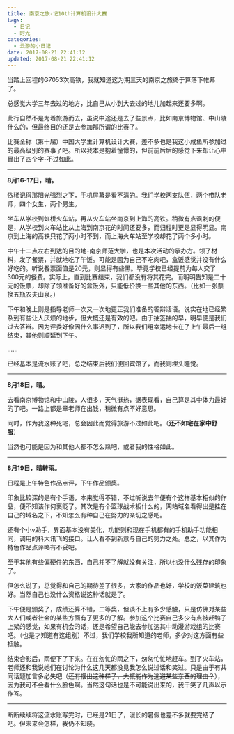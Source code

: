 ```yaml
---
title: 南京之旅-记10th计算机设计大赛
tags:
  - 日记
  - 时光
categories:
  - 云游的小日记
date: 2017-08-21 22:41:12
updated: 2017-08-21 22:41:12
---
```


当踏上回程的G7053次高铁，我就知道这为期三天的南京之旅终于算落下帷幕了。

总感觉大学三年去过的地方，比自己从小到大去过的地儿加起来还要多啊。

此行自然不是为着旅游而去，虽说中途还是去了些景点，比如南京博物馆、中山陵什么的，但最终目的还是去参加那所谓的比赛了。

<!-- more -->

比赛全称（第十届）中国大学生计算机设计大赛，差不多也是我这小咸鱼所参加过的最高级别的赛事了吧。所以我本是抱着憧憬的，但前前后后的感觉下来却让心中冒出了四个字-不过如此。

* * *
**8月16-17日，晴。**

依稀记得那阳光强烈之下，手机屏幕是看不清的。我们学校两支队伍，两个带队老师，四个女生，两个男生。

坐车从学校到虹桥火车站，再从火车站坐南京到上海的高铁。稍微有点讽刺的便是，从学校到火车站比从上海到南京花的时间还要多，而归程时更是显得明显。南京到上海的高铁只花了两小时不到，而上海火车站至学校却花了两个多小时。

中午十二点左右到达的目的地-南京师范大学，也是本次活动的承办方。领了材料，发了餐票，并就地吃了午饭。可能是因为自己不吃肉吧，盒饭感觉并没有什么好吃的。听说餐票面值是20元，则显得有些黑。毕竟学校已经提前为每人交了300元的餐费。实际上，直到比赛结束，我们都没有将其花完。而明明告知是二十元的饭票，却除了领准备好的盒饭外，只能低价换一些其他的东西。（比如一张票换五瓶农夫山泉。）

下午和晚上则是指导老师一次又一次地更正我们准备的答辩话语。说实在地已经繁杂到有些让人厌烦的地步，但大概还是有效的吧。由于抽签抽的早，明早便是我们过去答辩。因为评委好像因什么事迟到了，所以我们组幸运地卡在了上午最后一组结束，其他则顺延到下午。

……

已经基本是流水账了吧，总之结束后我们便回宾馆了，而我则埋头睡觉。

* * *
**8月18日，晴。**

去看南京博物馆和中山陵，人很多，天气挺热，据表现看，自己算是其中体力最好的了吧。一路上都是章老师在出钱，稍微有点不好意思。

同时，作为我这种死宅，总会因此而觉得旅游不过如此吧。（**还不如宅在家中舒服**）

当然也可能是因为和其他人都不怎么熟吧，或者我的性格如此。

* * *
**8月19日，晴转雨。**

日程是上午特色作品点评，下午作品颁奖。

印象比较深的是有个手语，本来觉得不错，不过听说去年便有个这样基本相似的作品，便不知该作何褒贬了。其次是有个篮球战术板什么的，网站域名看得出是挂在自己的域名之下，不知怎么有种自己在努力的亲切之感吧。

还有个小v助手，界面基本没有美化，功能则和现在手机都有的手机助手功能相同，调用的科大讯飞的接口。让人看不到新意与自己的努力之处。总之，以其作为特色作品点评略有不妥吧。

至于其他有些偏硬件的东西，自己并不了解就没有关注，所以也没什么残存的印象了。

但怎么说了，总觉得和自己的期待差了很多，大家的作品也好，学校的饭菜建筑也好。当然自己也没什么资格说这种话就是了。

下午便是颁奖了，成绩还算不错，二等奖，但谈不上有多少感触，只是仿佛对某些大人们或者社会的某些方面有了更多的了解。参加这个比赛自己多少有点被赶鸭子上架的感觉，如果有机会的话，还是希望自己能去参加这其中动漫游戏组的比赛吧。（也是才知道有这组别）不过，我们学校我所知道的老师，多少对这方面有些抵触。

结束合影后，雨便下了下来。在在匆忙的雨之下，匆匆忙忙地赶车。到了火车站，老师还和我说她们在讨论为什么这几天都没见我怎么说过话和笑过。只是由于有共同话题加言多必失吧（<del>还有摆出这种样子，大概能作为逃避某些东西的理由？</del>），因为我可不会看什么脸色啊。当然这句话也是不可能说出来的，我干笑了几声以示作答。

* * *

断断续续将这流水账写完时，已经是21日了，漫长的暑假也差不多就要完结了吧。但未来会怎样，我仍不知晓。
